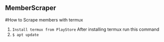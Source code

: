 ## MemberScraper

#How to Scrape members with termux
1. `Install termux from PlayStore`
      After installing termux run this command
2. `$ apt update`
